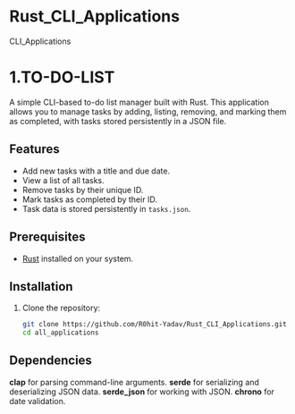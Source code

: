 # Rust_CLI_Applications
CLI_Applications 

# 1.TO-DO-LIST 
A simple CLI-based to-do list manager built with Rust. This application allows you to manage tasks by adding, listing, 
removing, and marking them as completed, with tasks stored persistently in a JSON file.

## Features
- Add new tasks with a title and due date.
- View a list of all tasks.
- Remove tasks by their unique ID.
- Mark tasks as completed by their ID.
- Task data is stored persistently in `tasks.json`.

## Prerequisites
- [Rust](https://www.rust-lang.org/) installed on your system.

## Installation
1. Clone the repository:
   ```bash
   git clone https://github.com/R0hit-Yadav/Rust_CLI_Applications.git
   cd all_applications

## Dependencies
<b>clap</b> for parsing command-line arguments.
<b>serde</b> for serializing and deserializing JSON data.
<b>serde_json</b> for working with JSON.
<b>chrono</b> for date validation.
